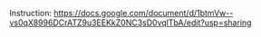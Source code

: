 Instruction: https://docs.google.com/document/d/1btmVw--vs0qX8996DCrATZ9u3EEKkZ0NC3sD0vqlTbA/edit?usp=sharing
